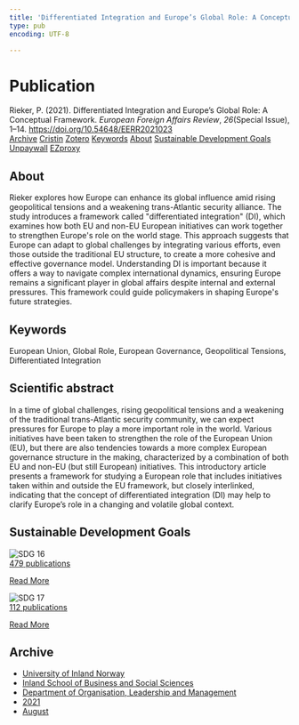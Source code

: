 ```yaml
---
title: 'Differentiated Integration and Europe’s Global Role: A Conceptual Framework'
type: pub
encoding: UTF-8

---
```

<h1>Publication</h1>
<article id="csl-bib-container-I5XY95C6" class="csl-bib-container">
  <div class="csl-bib-body"> <div class="csl-entry">Rieker, P. (2021). Differentiated Integration and Europe’s Global Role: A Conceptual Framework. <i>European Foreign Affairs Review</i>, <i>26</i>(Special Issue), 1–14. <a href="https://doi.org/10.54648/EERR2021023">https://doi.org/10.54648/EERR2021023</a></div> </div>
  <div class="csl-bib-buttons">
    <a href="#taxonomy-article-I5XY95C6" alt="archive" class="csl-bib-button">Archive</a>
    <a href="https://app.cristin.no/results/show.jsf?id=1925736" alt="Cristin" class="csl-bib-button">Cristin</a>
    <a href="http://zotero.org/groups/5881554/items/I5XY95C6" alt="Zotero" class="csl-bib-button">Zotero</a>
    <a href="#keywords-article-I5XY95C6" alt="keywords" class="csl-bib-button">Keywords</a>
    <a href="#about-article-I5XY95C6" alt="about_pub" class="csl-bib-button">About</a>
    <a href="#sdg-article-I5XY95C6" alt="sdg" class="csl-bib-button">Sustainable Development Goals</a>
    <a href="https://doi.org/10.54648/eerr2021023" alt="Unpaywall" class="csl-bib-button">Unpaywall</a>
    <a href="https://doi.org/10.54648/eerr2021023" alt="EZproxy" class="csl-bib-button">EZproxy</a>
  </div>
  <div id="csl-bib-meta-container-I5XY95C6"></div>
</article>
<div id="csl-bib-meta-I5XY95C6" class="csl-bib-meta">
  <article id="about-article-I5XY95C6" class="about_pub-article">
    <h1>About</h1>
    Rieker explores how Europe can enhance its global influence amid rising geopolitical tensions and a weakening trans-Atlantic security alliance. The study introduces a framework called "differentiated integration" (DI), which examines how both EU and non-EU European initiatives can work together to strengthen Europe's role on the world stage. This approach suggests that Europe can adapt to global challenges by integrating various efforts, even those outside the traditional EU structure, to create a more cohesive and effective governance model. Understanding DI is important because it offers a way to navigate complex international dynamics, ensuring Europe remains a significant player in global affairs despite internal and external pressures. This framework could guide policymakers in shaping Europe's future strategies.
  </article>
  <article id="keywords-article-I5XY95C6" class="keywords-article">
    <h1>Keywords</h1>
    European Union, Global Role, European Governance, Geopolitical Tensions, Differentiated Integration
  </article>
  <article id="abstract-article-I5XY95C6" class="abstract-article">
    <h1>Scientific abstract</h1>
    In a time of global challenges, rising geopolitical tensions and a weakening of the traditional trans-Atlantic security community, we can expect pressures for Europe to play a more important role in the world. Various initiatives have been taken to strengthen the role of the European Union (EU), but there are also tendencies towards a more complex European governance 
structure in the making, characterized by a combination of both EU and non-EU (but still European) initiatives. This introductory article presents a framework for studying a European role 
that includes initiatives taken within and outside the EU framework, but closely interlinked, 
indicating that the concept of differentiated integration (DI) may help to clarify Europe’s role in a 
changing and volatile global context.
  </article>
  <article id="sdg-article-I5XY95C6" class="sdg-article">
    <h1>Sustainable Development Goals</h1>
    <div class="sdg-container"><div id="sdg16" class="sdg">
        <img src="{{< params subfolder >}}images/sdg/sdg16_en.png" class="image" alt="SDG 16">
        <div class="sdg-overlay">
          <a href="{{< params subfolder >}}en/archive/?sdg=16#archive" class="sdg-publication-count"><span>479</span> publications</a>
          <p><a href="https://sdgs.un.org/goals/goal16" class="sdg-read-more">Read More</a></p>
        </div>
      </div> <div id="sdg17" class="sdg">
        <img src="{{< params subfolder >}}images/sdg/sdg17_en.png" class="image" alt="SDG 17">
        <div class="sdg-overlay">
          <a href="{{< params subfolder >}}en/archive/?sdg=17#archive" class="sdg-publication-count"><span>112</span> publications</a>
          <p><a href="https://sdgs.un.org/goals/goal17" class="sdg-read-more">Read More</a></p>
        </div>
      </div></div>
  </article>
  <article id="taxonomy-article-I5XY95C6" class="taxonomy-article">
    <h1>Archive</h1>
    <ul>
      <li><a href="{{< params subfolder >}}en/archive/?key=3DCRN523">University of Inland Norway</a></li>
      <li><a href="{{< params subfolder >}}en/archive/?key=DU8Q9LN9">Inland School of Business and Social Sciences</a></li>
      <li><a href="{{< params subfolder >}}en/archive/?key=4LUWR3ZM">Department of Organisation, Leadership and Management</a></li>
      <li><a href="{{< params subfolder >}}en/archive/?key=8VQBC64H">2021</a></li>
      <li><a href="{{< params subfolder >}}en/archive/?key=L4PN3CBI">August</a></li>
    </ul>
  </article>
</div>
